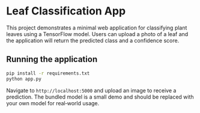 # Leaf Classification App

This project demonstrates a minimal web application for classifying plant
leaves using a TensorFlow model.  Users can upload a photo of a leaf and the
application will return the predicted class and a confidence score.

## Running the application

```bash
pip install -r requirements.txt
python app.py
```

Navigate to `http://localhost:5000` and upload an image to receive a
prediction.  The bundled model is a small demo and should be replaced with your
own model for real‑world usage.

